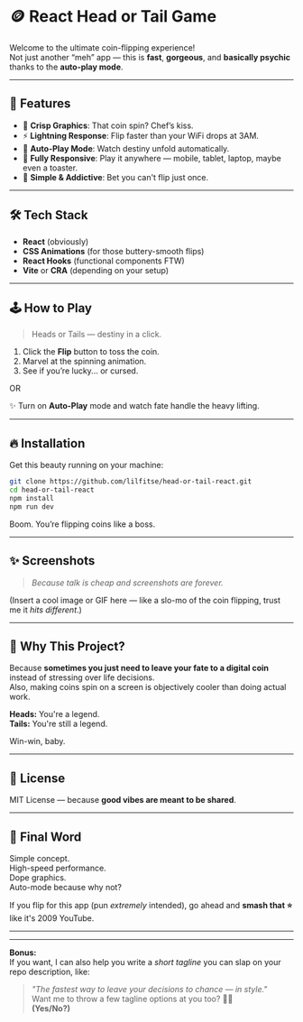 # 🪙 React Head or Tail Game

Welcome to the ultimate coin-flipping experience!  
Not just another “meh” app — this is **fast**, **gorgeous**, and **basically psychic** thanks to the **auto-play mode**.

---

## 🚀 Features

- 🎨 **Crisp Graphics**: That coin spin? Chef’s kiss.
- ⚡ **Lightning Response**: Flip faster than your WiFi drops at 3AM.
- 🤖 **Auto-Play Mode**: Watch destiny unfold automatically.
- 📱 **Fully Responsive**: Play it anywhere — mobile, tablet, laptop, maybe even a toaster.
- 🎯 **Simple & Addictive**: Bet you can't flip just once.

---

## 🛠 Tech Stack

- **React** (obviously)
- **CSS Animations** (for those buttery-smooth flips)
- **React Hooks** (functional components FTW)
- **Vite** or **CRA** (depending on your setup)

---

## 🕹 How to Play

> Heads or Tails — destiny in a click.

1. Click the **Flip** button to toss the coin.  
2. Marvel at the spinning animation.  
3. See if you’re lucky... or cursed.

OR

✨ Turn on **Auto-Play** mode and watch fate handle the heavy lifting.

---

## 🔥 Installation

Get this beauty running on your machine:

```bash
git clone https://github.com/lilfitse/head-or-tail-react.git
cd head-or-tail-react
npm install
npm run dev
```

Boom. You’re flipping coins like a boss.

---

## ✨ Screenshots

> _Because talk is cheap and screenshots are forever._

(Insert a cool image or GIF here — like a slo-mo of the coin flipping, trust me it *hits different*.)

---

## 🤔 Why This Project?

Because **sometimes you just need to leave your fate to a digital coin** instead of stressing over life decisions.  
Also, making coins spin on a screen is objectively cooler than doing actual work.

**Heads:** You're a legend.  
**Tails:** You're still a legend.

Win-win, baby.

---

## 📜 License

MIT License — because **good vibes are meant to be shared**.

---

## 🎉 Final Word

Simple concept.  
High-speed performance.  
Dope graphics.  
Auto-mode because why not?  

If you flip for this app (pun *extremely* intended), go ahead and **smash that ⭐️** like it's 2009 YouTube.

---

---

**Bonus:**  
If you want, I can also help you write a *short tagline* you can slap on your repo description, like:  
> *"The fastest way to leave your decisions to chance — in style."*  
Want me to throw a few tagline options at you too? 🚀🔥  
**(Yes/No?)**
